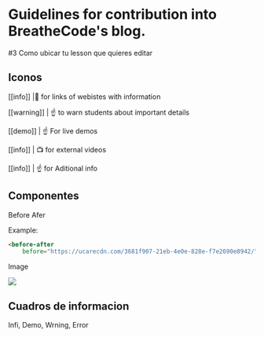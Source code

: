 # Guidelines for contribution into BreatheCode's blog.

#3 Como ubicar tu lesson que quieres editar

## Iconos
[[info]]
|:link: for links of webistes with information

[[warning]]
| :point_up:
 to warn students about important details

[[demo]]
| :point_up: For live demos 

[[info]]
| :tv: for external videos

[[info]]
| :point_up: for Aditional info 


## Componentes

Before Afer

Example:

```html
<before-after 
    before="https://ucarecdn.com/3681f907-21eb-4e0e-828e-f7e2690e8942/" after="https://ucarecdn.com/d6648701-2af4-4e2d-890c-17ed222bb66c/" />
```

Image

<img src="https://path/to/image.png">

## Cuadros de informacion

Infi, Demo, Wrning, Error